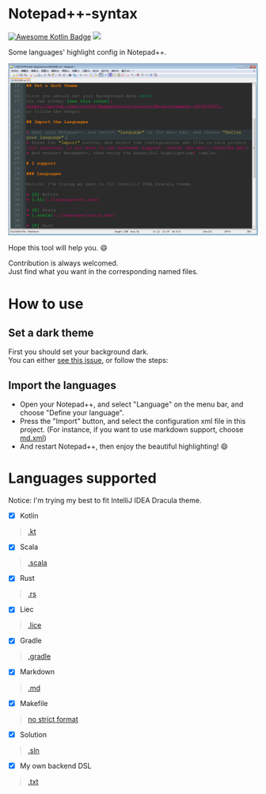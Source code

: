 # Notepad++-syntax

[![Awesome Kotlin Badge](https://kotlin.link/awesome-kotlin.svg)](https://github.com/KotlinBy/awesome-kotlin)
[![](https://img.shields.io/badge/Notepad%2B%2B-Syntax%20highlight-ff68b4.svg)](https://notepad-plus-plus.org/)

Some languages' highlight config in Notepad++.<br/>

![](./art/03.png)

Hope this tool will help you. :smile:

Contribution is always welcomed.<br/>
Just find what you want in the corresponding named files.

# How to use

## Set a dark theme

First you should set your background dark.<br/>
You can either [see this issue](https://github.com/ice1000/NppExtension/issues/2#issuecomment-326457997),
or follow the steps:

## Import the languages

+ Open your Notepad++, and select "Language" on the menu bar, and choose "Define your language".
+ Press the "Import" button, and select the configuration xml file in this project.
(For instance, if you want to use markdown support, choose [md.xml](./DSLs/md.xml))
+ And restart Notepad++, then enjoy the beautiful highlighting! :smile:

# Languages supported

Notice: I'm trying my best to fit IntelliJ IDEA Dracula theme.

+ [X] Kotlin
> [.kt](./languages/kt.xml)

+ [X] Scala
> [.scala](./languages/scala.xml)

+ [X] Rust
> [.rs](./languages/rs.xml)

+ [X] Liec
> [.lice](./languages/lice.xml)

+ [X] Gradle
> [.gradle](./DSLs/gradle.xml)

+ [X] Markdown
> [.md](./DSLs/md.xml)

+ [X] Makefile
> [no strict format](./DSLs/make.xml)

+ [X] Solution
> [.sln](./DSLs/sln.xml)

+ [X] My own backend DSL
> [.txt](./DSLs/txt.xml)
